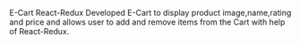 E-Cart React-Redux
Developed E-Cart to display product image,name,rating and price and 
allows user to add and remove items from the Cart with help of React-Redux.
